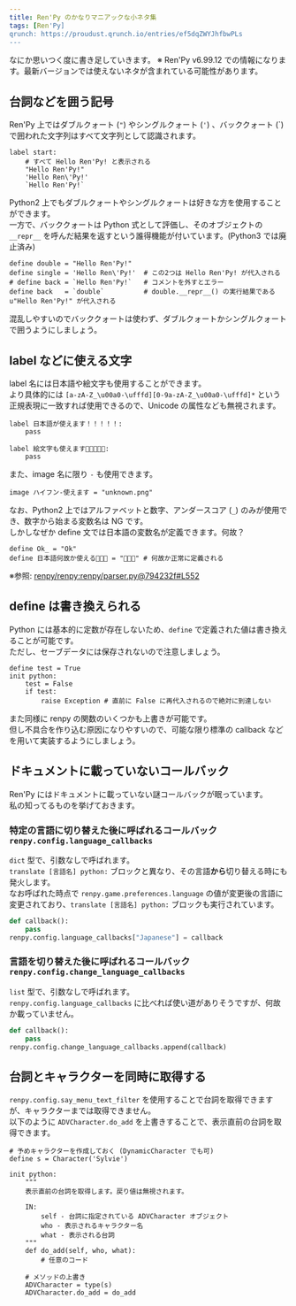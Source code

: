 ```yaml
---
title: Ren'Py のかなりマニアックな小ネタ集
tags: [Ren'Py]
qrunch: https://proudust.qrunch.io/entries/ef5dqZWYJhfbwPLs
---
```


なにか思いつく度に書き足していきます。
※ Ren'Py v6.99.12 での情報になります。最新バージョンでは使えないネタが含まれている可能性があります。

## 台詞などを囲う記号

Ren'Py 上ではダブルクォート (`"`) やシングルクォート (`'`) 、バッククォート (`) で囲われた文字列はすべて文字列として認識されます。

``` renpy
label start:
    # すべて Hello Ren'Py! と表示される
    "Hello Ren'Py!"
    'Hello Ren\'Py!'
    `Hello Ren'Py!`
```

Python2 上でもダブルクォートやシングルクォートは好きな方を使用することができます。  
一方で、バッククォートは Python 式として評価し、そのオブジェクトの `__repr__` を呼んだ結果を返すという誰得機能が付いています。(Python3 では廃止済み)  

``` renpy
define double = "Hello Ren'Py!"
define single = 'Hello Ren\'Py!'  # この2つは Hello Ren'Py! が代入される
# define back = `Hello Ren'Py!`   # コメントを外すとエラー
define back   = `double`          # double.__repr__() の実行結果である u"Hello Ren'Py!" が代入される
```

混乱しやすいのでバッククォートは使わず、ダブルクォートかシングルクォートで囲うようにしましょう。

## label などに使える文字

label 名には日本語や絵文字も使用することができます。  
より具体的には `[a-zA-Z_\u00a0-\ufffd][0-9a-zA-Z_\u00a0-\ufffd]*` という正規表現に一致すれば使用できるので、Unicode の属性なども無視されます。  

``` renpy
label 日本語が使えます！！！！！:
    pass

label 絵文字も使えます🎉🎉🎉🎉🎉:
    pass
```

また、image 名に限り `-` も使用できます。

``` renpy
image ハイフン-使えます = "unknown.png"
```

なお、Python2 上ではアルファベットと数字、アンダースコア (`_`) のみが使用でき、数字から始まる変数名は NG です。  
しかしなぜか define 文では日本語の変数名が定義できます。何故？

``` renpy
define Ok_ = "Ok"
define 日本語何故か使える🤔🤔🤔 = "🤔🤔🤔" # 何故か正常に定義される
```

※参照: [renpy/renpy:renpy/parser.py@794232f#L552](https://github.com/renpy/renpy/blob/794232f8ba3c71d8c46c4a17e4de5a8c9dbb0c0f/renpy/parser.py#L552)

## define は書き換えられる

Python には基本的に定数が存在しないため、`define` で定義された値は書き換えることが可能です。  
ただし、セーブデータには保存されないので注意しましょう。  

``` renpy
define test = True
init python:
    test = False
    if test:
        raise Exception # 直前に False に再代入されるので絶対に到達しない
```

また同様に renpy の関数のいくつかも上書きが可能です。  
但し不具合を作り込む原因になりやすいので、可能な限り標準の callback などを用いて実装するようにしましょう。  

## ドキュメントに載っていないコールバック

Ren'Py にはドキュメントに載っていない謎コールバックが眠っています。  
私の知ってるものを挙げておきます。  

### 特定の言語に切り替えた後に呼ばれるコールバック `renpy.config.language_callbacks`

`dict` 型で、引数なしで呼ばれます。  
`translate [言語名] python:` ブロックと異なり、その言語**から**切り替える時にも発火します。  
なお呼ばれた時点で `renpy.game.preferences.language` の値が変更後の言語に変更されており、`translate [言語名] python:` ブロックも実行されています。  

``` py
def callback():
    pass
renpy.config.language_callbacks["Japanese"] = callback
```

### 言語を切り替えた後に呼ばれるコールバック `renpy.config.change_language_callbacks`

`list` 型で、引数なしで呼ばれます。  
`renpy.config.language_callbacks` に比べれば使い道がありそうですが、何故か載っていません。  

``` py
def callback():
    pass
renpy.config.change_language_callbacks.append(callback)
```

## 台詞とキャラクターを同時に取得する

`renpy.config.say_menu_text_filter` を使用することで台詞を取得できますが、キャラクターまでは取得できません。  
以下のように `ADVCharacter.do_add` を上書きすることで、表示直前の台詞を取得できます。  

``` renpy
# 予めキャラクターを作成しておく (DynamicCharacter でも可)
define s = Character('Sylvie')

init python:
    """
    表示直前の台詞を取得します。戻り値は無視されます。

    IN:
        self - 台詞に指定されている ADVCharacter オブジェクト
        who - 表示されるキャラクター名
        what - 表示される台詞
    """
    def do_add(self, who, what):
        # 任意のコード

    # メソッドの上書き
    ADVCharacter = type(s)
    ADVCharacter.do_add = do_add
```
